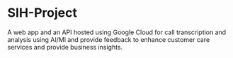 # SIH-Project
A web app and an API hosted using Google Cloud for call transcription and analysis using AI/Ml and provide feedback to enhance customer care services and provide business insights.
